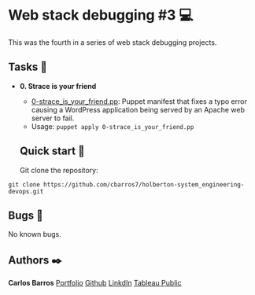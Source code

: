 # Web stack debugging #3 :computer:

This was the fourth in a series of web stack debugging projects.

## Tasks :page_with_curl:

* **0. Strace is your friend**
  * [0-strace_is_your_friend.pp](./0-strace_is_your_friend.pp): Puppet manifest
  that fixes a typo error causing a WordPress application being served by an Apache
  web server to fail.
  * Usage: `puppet apply 0-strace_is_your_friend.pp`

  ## Quick start :runner:

  Git clone the repository:

```
git clone https://github.com/cbarros7/holberton-system_engineering-devops.git
```

## Bugs :loudspeaker:

No known bugs.

## Authors :black_nib:

**Carlos Barros** [Portfolio](https://carlosbarros.netlify.app/)
[Github](https://github.com/cbarros7)
[LinkdIn](https://www.linkedin.com/in/carlosbarros7/)
[Tableau Public](https://public.tableau.com/profile/carlos.barros#!/?newProfile=&activeTab=0)